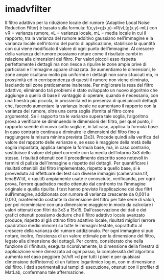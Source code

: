 # imadvfilter
Il filtro adattivo per la riduzione locale del rumore (Adaptive Local Noise Reduction Filter) è basato sulla formula:
f(x,y)=g(x,y)-vR/vL(g(x,y)-mL) con vR = varianza rumore, vL = varianza locale, mL = media locale
in cui il rapporto, tra la varianza del rumore additivo gaussiano nell’immagine e la varianza locale dell’intorno del punto di applicazione, stabilisce la quantità con cui viene modificato il valore di ogni punto dell’immagine.
Al crescere della varianza del rumore possiamo notare come il risultato cambi in relazione alla dimensioni del filtro. Per valori piccoli esso rispetta perfettamente i dettagli ma non riesce a ripulire le zone ampie prive di particolari e l’immagine appare chiazzata.
Se aumentiamo le dimensioni, le zone ampie risultano molto più uniformi e i dettagli non sono sfuocati ma, in prossimità ed in corrispondenza di questi il rumore non viene eliminato, lasciando tali zone praticamente inalterate.
Per migliorare la resa del filtro adattivo, eliminando tali problemi è stato sviluppato un nuovo algoritmo che aggiunge a quello di base il vantaggio di operare, quando è necessario, con una finestra più piccola, in prossimità ed in presenza di quei piccoli dettagli che, facendo aumentare la varianza locale ne aumentano il rapporto con la varianza del rumore, oltre una certa soglia (fornita al filtro come argomento).
Se il rapporto tra le varianze supera tale soglia, l’algoritmo prova a verificare se diminuendo le dimensioni del filtro, per quel punto, il rapporto scende di nuovo sotto soglia e, in tal caso, applica la formula base. In caso contrario continua a diminuire le dimensioni del filtro fino a raggiungere la misura minima prevista (3x3). Procede quindi alla verifica del valore del rapporto delle varianze e, se esso è maggiore della metà della soglia impostata, applica sempre la formula base, ma, in caso contrario, sostituisce il valore del pixel corrente con la media dell’intorno 3x3 dello stesso.
I risultati ottenuti con il procedimento descritto sono notevoli in termini di pulizia dell’immagine e rispetto dei dettagli.
Per quantificare i risultati ottenibili dal filtro implementato, rispetto a quello base, si è provveduto ad effettuare dei test con diverse immagini (cameraman.tif, lenaBW.tif, x-ray.tif) ampiamente usate e conosciute, verificando, per ogni prova, l’errore quadratico medio ottenuto dal confronto tra l’immagine originale e quella ripulita.
I test hanno previsto l’applicazione dei due filtri sull’immagine, addizionata con rumore di varianza crescente da 0,001 a 0,010, mantenendo costante la dimensione del filtro per tale serie di valori, per poi ricominciare con una dimensione maggiore in modo da calcolare i valori ottenuti con filtri da 3x3 a 15x15.
Dall’osservazione dei dati e dei grafici ottenuti possiamo dedurre che il filtro adattivo locale avanzato produce, rispetto al già ottimo filtro adattivo locale, risultati migliori (errore quadratico medio minore) su tutte le immagini testate, soprattutto al crescere della varianza del rumore addizionato.
Per ogni immagine si può notare, inoltre, l’esistenza di un valore ottimale per la dimensione del filtro, legato alla dimensione dei dettagli.
Per contro, considerato che nella funzione di rifinitura, eseguita ricorsivamente, la dimensione della finestra di applicazione viene dimezzata ad ogni passo, la complessità dell’algoritmo aumenta nel caso peggiore (vl/vR >d per tutti i pixel e per qualsiasi dimensione dell’intorno) di un fattore logaritmico log m, con m dimensione del filtro. 
I dati sperimentali sui tempi di esecuzione, ottenuti con il profiler di MatLab, confermano tale affermazione.
